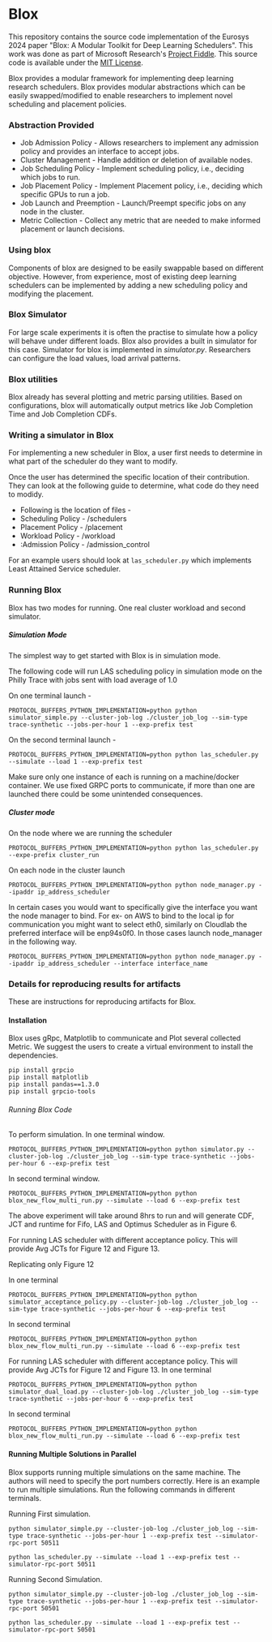 # Blox
This repository contains the source code implementation of the Eurosys 2024 paper "Blox: A Modular Toolkit for Deep Learning Schedulers". This work was done as part of Microsoft Research's [Project Fiddle](https://https://aka.ms/msr-fiddle). This source code is available under the [MIT License](LICENSE.txt).

Blox provides a modular framework for implementing deep learning research schedulers. Blox provides modular abstractions which can be easily swapped/modified to enable researchers to implement novel scheduling and placement policies.

### Abstraction Provided
* Job Admission Policy - Allows researchers to implement any admission policy and provides an interface to accept jobs.
* Cluster Management - Handle addition or deletion of available nodes.
* Job Scheduling Policy - Implement scheduling policy, i.e., deciding which jobs to run.
* Job Placement Policy - Implement Placement policy, i.e., deciding which specific GPUs to run a job.
* Job Launch and Preemption - Launch/Preempt specific jobs on any node in the cluster.
* Metric Collection - Collect any metric that are needed to make informed placement or launch decisions.

### Using blox

Components of blox are designed to be easily swappable based on different objective. However, from experience, most of existing deep learning schedulers can be implemented by adding a new scheduling policy and modifying the placement.



### Blox Simulator 

For large scale experiments it is often the practise to simulate how a policy will behave under different loads. Blox also provides a built in simulator for this case. 
Simulator for blox is implemented in _simulator.py_. Researchers can configure the load values, load arrival patterns.


### Blox utilities

Blox already has several plotting and metric parsing utilities. Based on configurations, blox will automatically output metrics like Job Completion Time and Job Completion CDFs. 

### Writing a simulator in Blox

For implementing a new scheduler in Blox, a user first needs to determine in what part of the scheduler do they want to modify. 

Once the user has determined the specific location of their contribution. They can look at the following guide to determine, what code do they need to modidy. 
- Following is the location of files - 
- Scheduling Policy - /schedulers
- Placement Policy - /placement
- Workload Policy - /workload
- :Admission Policy - /admission_control


For an example users should look at `las_scheduler.py` which implements Least Attained Service scheduler.

### Running Blox

Blox has two modes for running. One real cluster workload and second simulator. 

##### Simulation Mode

The simplest way to get started with Blox is in simulation mode. 

The following code will run LAS scheduling policy in simulation mode on the Philly Trace with jobs sent with load average of 1.0

On one terminal launch - 

```
PROTOCOL_BUFFERS_PYTHON_IMPLEMENTATION=python python simulator_simple.py --cluster-job-log ./cluster_job_log --sim-type trace-synthetic --jobs-per-hour 1 --exp-prefix test
```

On the second terminal launch - 

```
PROTOCOL_BUFFERS_PYTHON_IMPLEMENTATION=python python las_scheduler.py --simulate --load 1 --exp-prefix test

```

Make sure only one instance of each is running on a machine/docker container. We use fixed GRPC ports to communicate, if more than one are launched there could be some unintended consequences.


##### Cluster mode
On the node where we are running the scheduler

```
PROTOCOL_BUFFERS_PYTHON_IMPLEMENTATION=python python las_scheduler.py --expe-prefix cluster_run
```

On each node in the cluster launch 
```
PROTOCOL_BUFFERS_PYTHON_IMPLEMENTATION=python python node_manager.py --ipaddr ip_address_scheduler
 ```
In certain cases you would want to specifically give the interface you want the node manager to bind. For ex- on AWS to bind to the local ip for communication you might want to select eth0, similarly on Cloudlab the preferred interface will be enp94s0f0.
In those cases launch node_manager in the following way. 

```
PROTOCOL_BUFFERS_PYTHON_IMPLEMENTATION=python python node_manager.py --ipaddr ip_address_scheduler --interface interface_name
```


### Details for reproducing results for artifacts
These are instructions for reproducing artifacts for Blox.
#### Installation 
Blox uses gRpc, Matplotlib to communicate and Plot several collected Metric. 
We suggest the users to create a virtual environment to install the dependencies.
```
pip install grpcio
pip install matplotlib
pip install pandas==1.3.0
pip install grpcio-tools
```

###### Running Blox Code
To perform simulation.
In one terminal window.
```
PROTOCOL_BUFFERS_PYTHON_IMPLEMENTATION=python python simulator.py --cluster-job-log ./cluster_job_log --sim-type trace-synthetic --jobs-per-hour 6 --exp-prefix test
```
In second terminal window. 
```
PROTOCOL_BUFFERS_PYTHON_IMPLEMENTATION=python python blox_new_flow_multi_run.py --simulate --load 6 --exp-prefix test
```
The above experiment will take around 8hrs to run and will generate CDF, JCT and runtime for Fifo, LAS and Optimus Scheduler as in Figure 6. 


For running LAS scheduler with different acceptance policy. This will provide Avg JCTs for Figure 12 and Figure 13.



Replicating only Figure 12

In one terminal 
```
PROTOCOL_BUFFERS_PYTHON_IMPLEMENTATION=python python simulator_acceptance_policy.py --cluster-job-log ./cluster_job_log --sim-type trace-synthetic --jobs-per-hour 6 --exp-prefix test
```
In second terminal 
```
PROTOCOL_BUFFERS_PYTHON_IMPLEMENTATION=python python blox_new_flow_multi_run.py --simulate --load 6 --exp-prefix test
```



For running LAS scheduler with different acceptance policy. This will provide Avg JCTs for Figure 12 and Figure 13.
In one terminal 
```
PROTOCOL_BUFFERS_PYTHON_IMPLEMENTATION=python python simulator_dual_load.py --cluster-job-log ./cluster_job_log --sim-type trace-synthetic --jobs-per-hour 6 --exp-prefix test
```
In second terminal 
```
PROTOCOL_BUFFERS_PYTHON_IMPLEMENTATION=python python blox_new_flow_multi_run.py --simulate --load 6 --exp-prefix test
```


#### Running Multiple Solutions in Parallel 
Blox supports running multiple simulations on the same machine. The authors will need to specify the port numbers correctly. 
Here is an example to run multiple simulations. Run the following commands in different terminals. 

Running First simulation.
```
python simulator_simple.py --cluster-job-log ./cluster_job_log --sim-type trace-synthetic --jobs-per-hour 1 --exp-prefix test --simulator-rpc-port 50511
```
```
python las_scheduler.py --simulate --load 1 --exp-prefix test --simulator-rpc-port 50511
```

Running Second Simulation.
```
python simulator_simple.py --cluster-job-log ./cluster_job_log --sim-type trace-synthetic --jobs-per-hour 1 --exp-prefix test --simulator-rpc-port 50501
```
```
python las_scheduler.py --simulate --load 1 --exp-prefix test --simulator-rpc-port 50501
```

